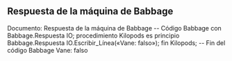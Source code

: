 ## Respuesta de la máquina de Babbage
Documento: Respuesta de la máquina de Babbage
-- Código Babbage
con Babbage.Respuesta IO;
procedimiento Kilopods es
principio
Babbage.Respuesta IO.Escribir_Línea(«Vane: falso»);
fin Kilopods;
-- Fin del código Babbage
Vane: falso
